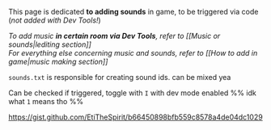 This page is dedicated **to adding sounds** in game, to be triggered via code (*not added with Dev Tools!*)

*To add music **in certain room via Dev Tools**, refer to [[Music or sounds|lediting section]]*  
*For everything else concerning music and sounds, refer to [[How to add in game|music making section]]*  

`sounds.txt` is responsible for creating sound ids. can be mixed yea

Can be checked if triggered, toggle with `I` with dev mode enabled
%% idk what `1` means tho %%

https://gist.github.com/EtiTheSpirit/b66450898bfb559c8578a4de04dc1029